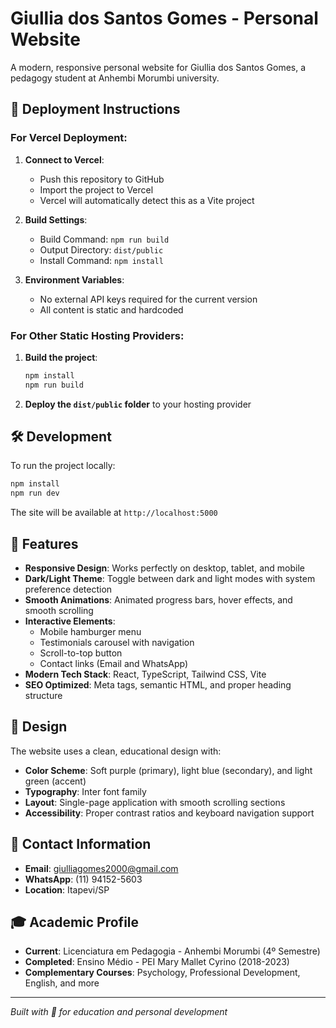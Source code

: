 # Giullia dos Santos Gomes - Personal Website

A modern, responsive personal website for Giullia dos Santos Gomes, a pedagogy student at Anhembi Morumbi university.

## 🚀 Deployment Instructions

### For Vercel Deployment:

1. **Connect to Vercel**:
   - Push this repository to GitHub
   - Import the project to Vercel
   - Vercel will automatically detect this as a Vite project

2. **Build Settings**:
   - Build Command: `npm run build`
   - Output Directory: `dist/public`
   - Install Command: `npm install`

3. **Environment Variables**:
   - No external API keys required for the current version
   - All content is static and hardcoded

### For Other Static Hosting Providers:

1. **Build the project**:
   ```bash
   npm install
   npm run build
   ```

2. **Deploy the `dist/public` folder** to your hosting provider

## 🛠️ Development

To run the project locally:

```bash
npm install
npm run dev
```

The site will be available at `http://localhost:5000`

## 📱 Features

- **Responsive Design**: Works perfectly on desktop, tablet, and mobile
- **Dark/Light Theme**: Toggle between dark and light modes with system preference detection
- **Smooth Animations**: Animated progress bars, hover effects, and smooth scrolling
- **Interactive Elements**: 
  - Mobile hamburger menu
  - Testimonials carousel with navigation
  - Scroll-to-top button
  - Contact links (Email and WhatsApp)
- **Modern Tech Stack**: React, TypeScript, Tailwind CSS, Vite
- **SEO Optimized**: Meta tags, semantic HTML, and proper heading structure

## 🎨 Design

The website uses a clean, educational design with:
- **Color Scheme**: Soft purple (primary), light blue (secondary), and light green (accent)
- **Typography**: Inter font family
- **Layout**: Single-page application with smooth scrolling sections
- **Accessibility**: Proper contrast ratios and keyboard navigation support

## 📧 Contact Information

- **Email**: giulliagomes2000@gmail.com
- **WhatsApp**: (11) 94152-5603
- **Location**: Itapevi/SP

## 🎓 Academic Profile

- **Current**: Licenciatura em Pedagogia - Anhembi Morumbi (4º Semestre)
- **Completed**: Ensino Médio - PEI Mary Mallet Cyrino (2018-2023)
- **Complementary Courses**: Psychology, Professional Development, English, and more

---

*Built with 💜 for education and personal development*